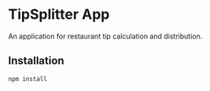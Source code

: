 # TipSplitter App

An application for restaurant tip calculation and distribution.

## Installation

```bash
npm install
